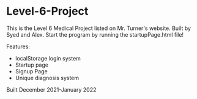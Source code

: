 # Level-6-Project
This is the Level 6 Medical Project listed on Mr. Turner's website. 
Built by Syed and Alex. 
Start the program by running the startupPage.html file!

Features:
- localStorage login system
- Startup page
- Signup Page
- Unique diagnosis system

Built December 2021-January 2022
